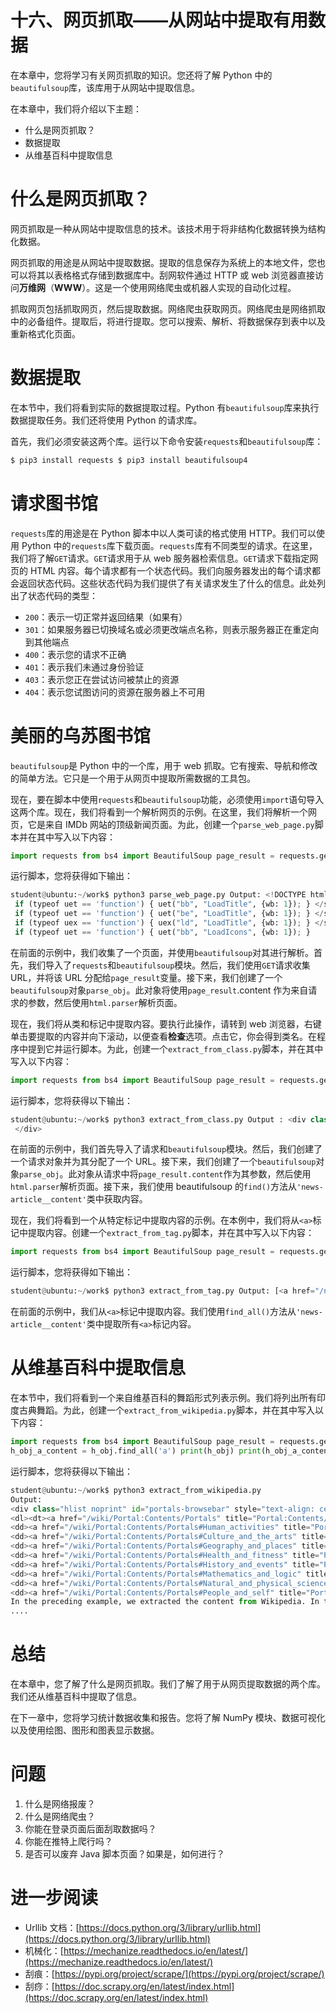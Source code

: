 # 十六、网页抓取——从网站中提取有用数据

在本章中，您将学习有关网页抓取的知识。您还将了解 Python 中的`beautifulsoup`库，该库用于从网站中提取信息。

在本章中，我们将介绍以下主题：

*   什么是网页抓取？
*   数据提取
*   从维基百科中提取信息

# 什么是网页抓取？

网页抓取是一种从网站中提取信息的技术。该技术用于将非结构化数据转换为结构化数据。

网页抓取的用途是从网站中提取数据。提取的信息保存为系统上的本地文件，您也可以将其以表格格式存储到数据库中。刮网软件通过 HTTP 或 web 浏览器直接访问**万维网**（**WWW**）。这是一个使用网络爬虫或机器人实现的自动化过程。

抓取网页包括抓取网页，然后提取数据。网络爬虫获取网页。网络爬虫是网络抓取中的必备组件。提取后，将进行提取。您可以搜索、解析、将数据保存到表中以及重新格式化页面。

# 数据提取

在本节中，我们将看到实际的数据提取过程。Python 有`beautifulsoup`库来执行数据提取任务。我们还将使用 Python 的请求库。

首先，我们必须安装这两个库。运行以下命令安装`requests`和`beautifulsoup`库：

```py
$ pip3 install requests $ pip3 install beautifulsoup4
```

# 请求图书馆

`requests`库的用途是在 Python 脚本中以人类可读的格式使用 HTTP。我们可以使用 Python 中的`requests`库下载页面。`requests`库有不同类型的请求。在这里，我们将了解`GET`请求。`GET`请求用于从 web 服务器检索信息。`GET`请求下载指定网页的 HTML 内容。每个请求都有一个状态代码。我们向服务器发出的每个请求都会返回状态代码。这些状态代码为我们提供了有关请求发生了什么的信息。此处列出了状态代码的类型：

*   `200`：表示一切正常并返回结果（如果有）
*   `301`：如果服务器已切换域名或必须更改端点名称，则表示服务器正在重定向到其他端点
*   `400`：表示您的请求不正确
*   `401`：表示我们未通过身份验证
*   `403`：表示您正在尝试访问被禁止的资源
*   `404`：表示您试图访问的资源在服务器上不可用

# 美丽的乌苏图书馆

`beautifulsoup`是 Python 中的一个库，用于 web 抓取。它有搜索、导航和修改的简单方法。它只是一个用于从网页中提取所需数据的工具包。

现在，要在脚本中使用`requests`和`beautifulsoup`功能，必须使用`import`语句导入这两个库。现在，我们将看到一个解析网页的示例。在这里，我们将解析一个网页，它是来自 IMDb 网站的顶级新闻页面。为此，创建一个`parse_web_page.py`脚本并在其中写入以下内容：

```py
import requests from bs4 import BeautifulSoup page_result = requests.get('https://www.imdb.com/news/top?ref_=nv_nw_tp') parse_obj = BeautifulSoup(page_result.content, 'html.parser') print(parse_obj)
```

运行脚本，您将获得如下输出：

```py
student@ubuntu:~/work$ python3 parse_web_page.py Output: <!DOCTYPE html> <html xmlns:fb="http://www.facebook.com/2008/fbml" xmlns:og="http://ogp.me/ns#"> <head> <meta charset="utf-8"/> <meta content="IE=edge" http-equiv="X-UA-Compatible"/> <meta content="app-id=342792525, app-argument=imdb:///?src=mdot" name="apple-itunes-app"/> <script type="text/javascript">var IMDbTimer={starttime: new Date().getTime(),pt:'java'};</script> <script>
 if (typeof uet == 'function') { uet("bb", "LoadTitle", {wb: 1}); } </script> <script>(function(t){ (t.events = t.events || {})["csm_head_pre_title"] = new Date().getTime(); })(IMDbTimer);</script> <title>Top News - IMDb</title> <script>(function(t){ (t.events = t.events || {})["csm_head_post_title"] = new Date().getTime(); })(IMDbTimer);</script> <script>
 if (typeof uet == 'function') { uet("be", "LoadTitle", {wb: 1}); } </script> <script>
 if (typeof uex == 'function') { uex("ld", "LoadTitle", {wb: 1}); } </script> <link href="https://www.imdb.com/news/top" rel="canonical"/> <meta content="http://www.imdb.com/news/top" property="og:url"> <script>
 if (typeof uet == 'function') { uet("bb", "LoadIcons", {wb: 1}); }
```

在前面的示例中，我们收集了一个页面，并使用`beautifulsoup`对其进行解析。首先，我们导入了`requests`和`beautifulsoup`模块。然后，我们使用`GET`请求收集 URL，并将该 URL 分配给`page_result`变量。接下来，我们创建了一个`beautifulsoup`对象`parse_obj`。此对象将使用`page_result`.content 作为来自请求的参数，然后使用`html.parser`解析页面。

现在，我们将从类和标记中提取内容。要执行此操作，请转到 web 浏览器，右键单击要提取的内容并向下滚动，以便查看**检查**选项。点击它，你会得到类名。在程序中提到它并运行脚本。为此，创建一个`extract_from_class.py`脚本，并在其中写入以下内容：

```py
import requests from bs4 import BeautifulSoup page_result = requests.get('https://www.imdb.com/news/top?ref_=nv_nw_tp') parse_obj = BeautifulSoup(page_result.content, 'html.parser') top_news = parse_obj.find(class_='news-article__content') print(top_news)
```

运行脚本，您将获得以下输出：

```py
student@ubuntu:~/work$ python3 extract_from_class.py Output : <div class="news-article__content"> <a href="/name/nm4793987/">Issa Rae</a> and <a href="/name/nm0000368/">Laura Dern</a> are teaming up to star in a limited series called “The Dolls” currently in development at <a href="/company/co0700043/">HBO</a>.<br/><br/>Inspired by true events, the series recounts the aftermath of Christmas Eve riots in two small Arkansas towns in 1983, riots which erupted over Cabbage Patch Dolls. The series explores class, race, privilege and what it takes to be a “good mother.”<br/><br/>Rae will serve as a writer and executive producer on the series in addition to starring, with Dern also executive producing. <a href="/name/nm3308450/">Laura Kittrell</a> and <a href="/name/nm4276354/">Amy Aniobi</a> will also serve as writers and co-executive producers. <a href="/name/nm0501536/">Jayme Lemons</a> of Dern’s <a href="/company/co0641481/">Jaywalker Pictures</a> and <a href="/name/nm3973260/">Deniese Davis</a> of <a href="/company/co0363033/">Issa Rae Productions</a> will also executive produce.<br/><br/>Both Rae and Dern currently star in HBO shows, with Dern appearing in the acclaimed drama “<a href="/title/tt3920596/">Big Little Lies</a>” and Rae starring in and having created the hit comedy “<a href="/title/tt5024912/">Insecure</a>.” Dern also recently starred in the film “<a href="/title/tt4015500/">The Tale</a>,
 </div>
```

在前面的示例中，我们首先导入了请求和`beautifulsoup`模块。然后，我们创建了一个请求对象并为其分配了一个 URL。接下来，我们创建了一个`beautifulsoup`对象`parse_obj`。此对象从请求中将`page_result.content`作为其参数，然后使用`html.parser`解析页面。接下来，我们使用 beautifulsoup 的`find()`方法从`'news-article__content'`类中获取内容。

现在，我们将看到一个从特定标记中提取内容的示例。在本例中，我们将从`<a>`标记中提取内容。创建一个`extract_from_tag.py`脚本，并在其中写入以下内容：

```py
import requests from bs4 import BeautifulSoup page_result = requests.get('https://www.imdb.com/news/top?ref_=nv_nw_tp') parse_obj = BeautifulSoup(page_result.content, 'html.parser') top_news = parse_obj.find(class_='news-article__content') top_news_a_content = top_news.find_all('a') print(top_news_a_content)
```

运行脚本，您将获得如下输出：

```py
student@ubuntu:~/work$ python3 extract_from_tag.py Output: [<a href="/name/nm4793987/">Issa Rae</a>, <a href="/name/nm0000368/">Laura Dern</a>, <a href="/company/co0700043/">HBO</a>, <a href="/name/nm3308450/">Laura Kittrell</a>, <a href="/name/nm4276354/">Amy Aniobi</a>, <a href="/name/nm0501536/">Jayme Lemons</a>, <a href="/company/co0641481/">Jaywalker Pictures</a>, <a href="/name/nm3973260/">Deniese Davis</a>, <a href="/company/co0363033/">Issa Rae Productions</a>, <a href="/title/tt3920596/">Big Little Lies</a>, <a href="/title/tt5024912/">Insecure</a>, <a href="/title/tt4015500/">The Tale</a>]
```

在前面的示例中，我们从`<a>`标记中提取内容。我们使用`find_all()`方法从`'news-article__content'`类中提取所有`<a>`标记内容。

# 从维基百科中提取信息

在本节中，我们将看到一个来自维基百科的舞蹈形式列表示例。我们将列出所有印度古典舞蹈。为此，创建一个`extract_from_wikipedia.py`脚本，并在其中写入以下内容：

```py
import requests from bs4 import BeautifulSoup page_result = requests.get('https://en.wikipedia.org/wiki/Portal:History') parse_obj = BeautifulSoup(page_result.content, 'html.parser') h_obj = parse_obj.find(class_='hlist noprint')
h_obj_a_content = h_obj.find_all('a') print(h_obj) print(h_obj_a_content)
```

运行脚本，您将获得以下输出：

```py
student@ubuntu:~/work$ python3 extract_from_wikipedia.py
Output:
<div class="hlist noprint" id="portals-browsebar" style="text-align: center;">
<dl><dt><a href="/wiki/Portal:Contents/Portals" title="Portal:Contents/Portals">Portal topics</a></dt>
<dd><a href="/wiki/Portal:Contents/Portals#Human_activities" title="Portal:Contents/Portals">Activities</a></dd>
<dd><a href="/wiki/Portal:Contents/Portals#Culture_and_the_arts" title="Portal:Contents/Portals">Culture</a></dd>
<dd><a href="/wiki/Portal:Contents/Portals#Geography_and_places" title="Portal:Contents/Portals">Geography</a></dd>
<dd><a href="/wiki/Portal:Contents/Portals#Health_and_fitness" title="Portal:Contents/Portals">Health</a></dd>
<dd><a href="/wiki/Portal:Contents/Portals#History_and_events" title="Portal:Contents/Portals">History</a></dd>
<dd><a href="/wiki/Portal:Contents/Portals#Mathematics_and_logic" title="Portal:Contents/Portals">Mathematics</a></dd>
<dd><a href="/wiki/Portal:Contents/Portals#Natural_and_physical_sciences" title="Portal:Contents/Portals">Nature</a></dd>
<dd><a href="/wiki/Portal:Contents/Portals#People_and_self" title="Portal:Contents/Portals">People</a></dd>
In the preceding example, we extracted the content from Wikipedia. In this example also, we extracted the content from class as well as tag.
....
```

# 总结

在本章中，您了解了什么是网页抓取。我们了解了用于从网页提取数据的两个库。我们还从维基百科中提取了信息。

在下一章中，您将学习统计数据收集和报告。您将了解 NumPy 模块、数据可视化以及使用绘图、图形和图表显示数据。

# 问题

1.  什么是网络报废？
2.  什么是网络爬虫？
3.  你能在登录页面后面刮取数据吗？
4.  你能在推特上爬行吗？
5.  是否可以废弃 Java 脚本页面？如果是，如何进行？

# 进一步阅读

*   Urllib 文档：[https://docs.python.org/3/library/urllib.html](https://docs.python.org/3/library/urllib.html)
*   机械化：[https://mechanize.readthedocs.io/en/latest/](https://mechanize.readthedocs.io/en/latest/)
*   刮痕：[https://pypi.org/project/scrape/](https://pypi.org/project/scrape/)
*   刮痧：[https://doc.scrapy.org/en/latest/index.html](https://doc.scrapy.org/en/latest/index.html)